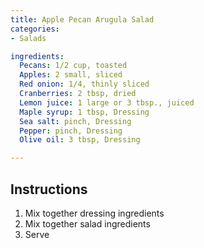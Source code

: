 ```yaml
---
title: Apple Pecan Arugula Salad
categories:
- Salads

ingredients:
  Pecans: 1/2 cup, toasted
  Apples: 2 small, sliced
  Red onion: 1/4, thinly sliced
  Cranberries: 2 tbsp, dried
  Lemon juice: 1 large or 3 tbsp., juiced
  Maple syrup: 1 tbsp, Dressing
  Sea salt: pinch, Dressing
  Pepper: pinch, Dressing
  Olive oil: 3 tbsp, Dressing

---
```

## Instructions
1. Mix together dressing ingredients
2. Mix together salad ingredients
3. Serve